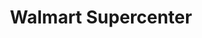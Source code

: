 ---
title: "Walmart Supercenter"
url: /tampa/walmart-supercenter-west-gandy-boulevard/
shop: Supermarkt
---